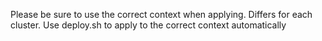 Please be sure to use the correct context when applying. Differs for each cluster.
Use deploy.sh to apply to the correct context automatically
